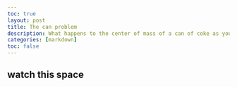 ```yaml
---
toc: true
layout: post
title: The can problem
description: What happens to the center of mass of a can of coke as you slowly drink from it?
categories: [markdown]
toc: false
---
```


## watch this space